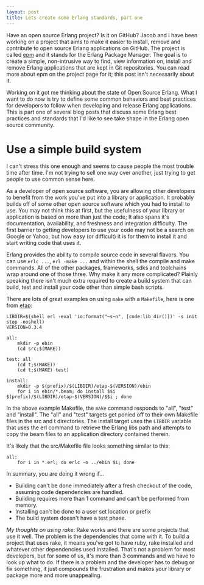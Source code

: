 ```yaml
---
layout: post
title: Lets create some Erlang standards, part one
---
```


Have an open source Erlang project? Is it on GitHub? Jacob and I have been working on a project that aims to make it easier to install, remove and contribute to open source Erlang applications on GitHub. The project is called [epm](http://github.com/JacobVorreuter/epm) and it stands for the Erlang Package Manager. The goal is to create a simple, non-intrusive way to find, view information on, install and remove Erlang applications that are kept in Git repositories. You can read more about epm on the project page for it; this post isn't necessarily about it.

Working on it got me thinking about the state of Open Source Erlang. What I want to do now is try to define some common behaviors and best practices for developers to follow when developing and release Erlang applications. This is part one of several blog posts that discuss some Erlang best practices and standards that I'd like to see take shape in the Erlang open source community.

# Use a simple build system

I can't stress this one enough and seems to cause people the most trouble time after time. I'm not trying to sell one way over another, just trying to get people to use common sense here.

As a developer of open source software, you are allowing other developers to benefit from the work you've put into a library or application. It probably builds off of some other open source software which you had to install to use. You may not think this at first, but the usefulness of your library or application is based on more than just the code; It also spans it's documentation, availability, and freshness and integration difficulty. The first barrier to getting developers to use your code may not be a search on Google or Yahoo, but how easy (or difficult) it is for them to install it and start writing code that uses it.

Erlang provides the ability to compile source code in several flavors. You can use `erlc ...`, `erl -make ...` and within the shell the compile and make commands. All of the other packages, frameworks, sdks and toolchains wrap around one of those three. Why make it any more complicated? Plainly speaking there isn't much extra required to create a build system that can build, test and install your code other than simple bash scripts.

There are lots of great examples on using `make` with a `Makefile`, here is one from [etap](http://github.com/ngerakines/etap):

    LIBDIR=$(shell erl -eval 'io:format("~s~n", [code:lib_dir()])' -s init stop -noshell)
	VERSION=0.3.4
	
	all:
		mkdir -p ebin
		(cd src;$(MAKE))
	
	test: all
		(cd t;$(MAKE))
		(cd t;$(MAKE) test)
	
	install:
		mkdir -p $(prefix)/$(LIBDIR)/etap-$(VERSION)/ebin
		for i in ebin/*.beam; do install $$i $(prefix)/$(LIBDIR)/etap-$(VERSION)/$$i ; done

In the above example Makefile, the `make` command responds to "all", "test" and "install". The "all" and "test" targets get ponied off to their own Makefile files in the src and t directories. The install target uses the `LIBDIR` variable that uses the erl command to retrieve the Erlang libs path and attempts to copy the beam files to an application directory contained therein.

It's likely that the src/Makefile file looks something similar to this:

	all:
		for i in *.erl; do erlc -o ../ebin $i; done

In summary, you are doing it wrong if...

 * Building can't be done immediately after a fresh checkout of the code, assuming code dependencies are handled.
 * Building requires more than 1 command and can't be performed from memory.
 * Installing can't be done to a user set location or prefix
 * The build system doesn't have a test phase.

*My thoughts on using rake*: Rake works and there are some projects that use it well. The problem is the dependencies that come with it. To build a project that uses rake, it means you've got to have ruby, rake installed and whatever other dependencies used installed. That's not a problem for most developers, but for some of us, it's more than 3 commands and we have to look up what to do. If there is a problem and the developer has to debug or fix something, it just compounds the frustration and makes your library or package more and more unappealing.


